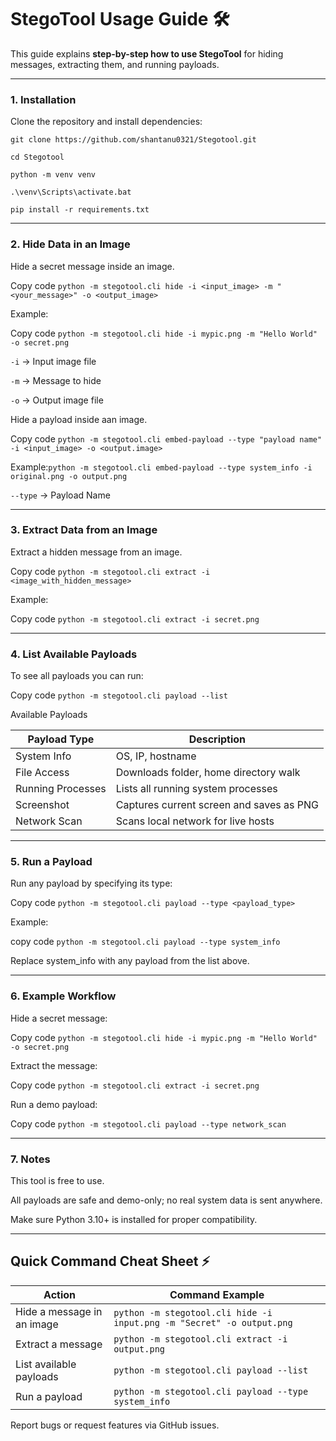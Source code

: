# StegoTool Usage Guide 🛠️

This guide explains **step-by-step how to use StegoTool** for hiding messages, extracting them, and running payloads.

---

### 1. Installation

Clone the repository and install dependencies:

```
git clone https://github.com/shantanu0321/Stegotool.git

cd Stegotool

python -m venv venv

.\venv\Scripts\activate.bat

pip install -r requirements.txt

```

---

### 2. Hide Data in an Image

Hide a secret message inside an image.

Copy code
`python -m stegotool.cli hide -i <input_image> -m "<your_message>" -o <output_image>`

Example:

Copy code
`python -m stegotool.cli hide -i mypic.png -m "Hello World" -o secret.png`

`-i` → Input image file

`-m` → Message to hide

`-o` → Output image file


Hide a payload inside aan image.

Copy code `python -m stegotool.cli embed-payload --type "payload name" -i <input_image> -o <output.image>`


Example:`python -m stegotool.cli embed-payload --type system_info -i original.png -o output.png`

`--type` → Payload Name

---

### 3. Extract Data from an Image
   
Extract a hidden message from an image.

Copy code
`python -m stegotool.cli extract -i <image_with_hidden_message>`

Example:

Copy code
`python -m stegotool.cli extract -i secret.png`

---

### 4. List Available Payloads

To see all payloads you can run:


Copy code
`python -m stegotool.cli payload --list`

 Available Payloads

| Payload Type       | Description                               | 
|-------------------|--------------------------------------------|
| System Info        | OS, IP, hostname                          |
| File Access        | Downloads folder, home directory walk     | 
| Running Processes  | Lists all running system processes        |
| Screenshot         | Captures current screen and saves as PNG  | 
| Network Scan       | Scans local network for live hosts        | 

---

### 5. Run a Payload

Run any payload by specifying its type:

Copy code
`python -m stegotool.cli payload --type <payload_type>`

Example:

copy code
`python -m stegotool.cli payload --type system_info`

Replace system_info with any payload from the list above.

---

### 6. Example Workflow

Hide a secret message:

Copy code
`python -m stegotool.cli hide -i mypic.png -m "Hello World" -o secret.png`

Extract the message:

Copy code
`python -m stegotool.cli extract -i secret.png`

Run a demo payload:

Copy code
`python -m stegotool.cli payload --type network_scan`

---

### 7. Notes
This tool is free to use.

All payloads are safe and demo-only; no real system data is sent anywhere.

Make sure Python 3.10+ is installed for proper compatibility.

---

## Quick Command Cheat Sheet ⚡

| Action                     | Command Example |
|-----------------------------|----------------|
| Hide a message in an image  | `python -m stegotool.cli hide -i input.png -m "Secret" -o output.png` |
| Extract a message           | `python -m stegotool.cli extract -i output.png` |
| List available payloads     | `python -m stegotool.cli payload --list` |
| Run a payload               | `python -m stegotool.cli payload --type system_info` |

Report bugs or request features via GitHub issues.

